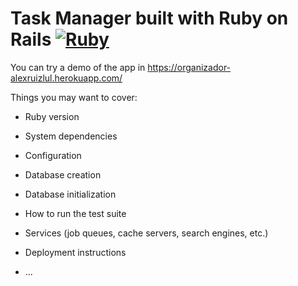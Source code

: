 # Task Manager built with Ruby on Rails [![Ruby](https://cdn.emojidex.com/emoji/seal/Ruby.png "Ruby") ](https://www.ruby-lang.org)

You can try a demo of the app in https://organizador-alexruizlul.herokuapp.com/

Things you may want to cover:

* Ruby version

* System dependencies

* Configuration

* Database creation

* Database initialization

* How to run the test suite

* Services (job queues, cache servers, search engines, etc.)

* Deployment instructions

* ...
